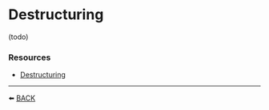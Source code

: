# Destructuring

(todo)

### Resources
-   [Destructuring](https://developer.mozilla.org/en/docs/Web/JavaScript/Reference/Operators/Destructuring_assignment)


---

:arrow_left: [BACK](../README.md)